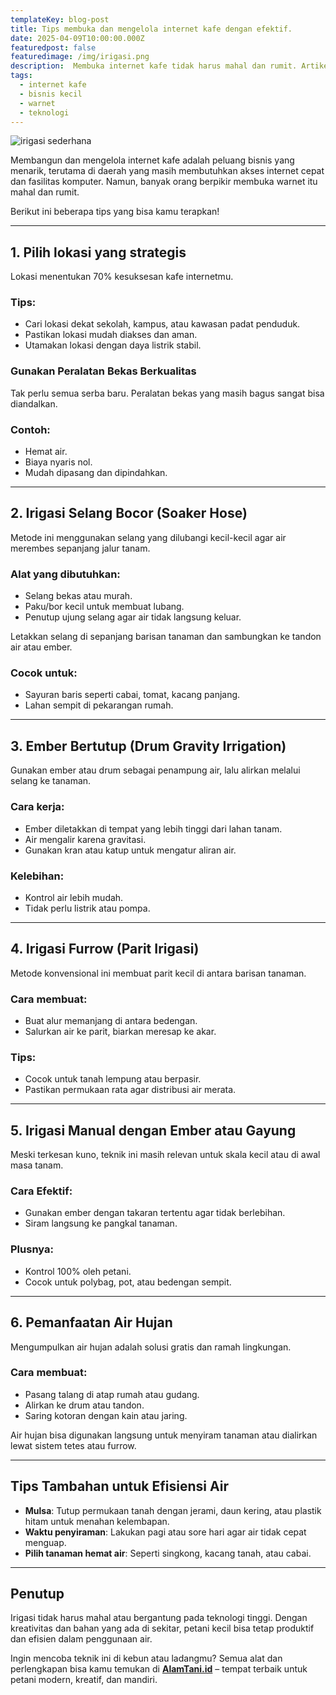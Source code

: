 ```yaml
---
templateKey: blog-post
title: Tips membuka dan mengelola internet kafe dengan efektif.
date: 2025-04-09T10:00:00.000Z  
featuredpost: false
featuredimage: /img/irigasi.png
description:  Membuka internet kafe tidak harus mahal dan rumit. Artikel ini membahas berbagai tips sederhana namun efektif untuk membangun dan mengelola internet kafe misamoNet, khususnya bagi pemula.
tags:
  - internet kafe 
  - bisnis kecil
  - warnet
  - teknologi 
---
```

![irigasi sederhana](/img/irigasi.png)

Membangun dan mengelola internet kafe adalah peluang bisnis yang menarik, terutama di daerah yang masih membutuhkan akses internet cepat dan fasilitas komputer. Namun, banyak orang berpikir membuka warnet itu mahal dan rumit.

Berikut ini beberapa tips yang bisa kamu terapkan!

---

## 1. Pilih lokasi yang strategis

Lokasi menentukan 70% kesuksesan kafe internetmu.

### Tips:
- Cari lokasi dekat sekolah, kampus, atau kawasan padat penduduk.
- Pastikan lokasi mudah diakses dan aman.
- Utamakan lokasi dengan daya listrik stabil.

### Gunakan Peralatan Bekas Berkualitas

Tak perlu semua serba baru. Peralatan bekas yang masih bagus sangat bisa diandalkan.
### Contoh:
- Hemat air.
- Biaya nyaris nol.
- Mudah dipasang dan dipindahkan.

---

## 2. Irigasi Selang Bocor (Soaker Hose)

Metode ini menggunakan selang yang dilubangi kecil-kecil agar air merembes sepanjang jalur tanam.

### Alat yang dibutuhkan:
- Selang bekas atau murah.
- Paku/bor kecil untuk membuat lubang.
- Penutup ujung selang agar air tidak langsung keluar.

Letakkan selang di sepanjang barisan tanaman dan sambungkan ke tandon air atau ember.

### Cocok untuk:
- Sayuran baris seperti cabai, tomat, kacang panjang.
- Lahan sempit di pekarangan rumah.

---

## 3. Ember Bertutup (Drum Gravity Irrigation)

Gunakan ember atau drum sebagai penampung air, lalu alirkan melalui selang ke tanaman.

### Cara kerja:
- Ember diletakkan di tempat yang lebih tinggi dari lahan tanam.
- Air mengalir karena gravitasi.
- Gunakan kran atau katup untuk mengatur aliran air.

### Kelebihan:
- Kontrol air lebih mudah.
- Tidak perlu listrik atau pompa.

---

## 4. Irigasi Furrow (Parit Irigasi)

Metode konvensional ini membuat parit kecil di antara barisan tanaman.

### Cara membuat:
- Buat alur memanjang di antara bedengan.
- Salurkan air ke parit, biarkan meresap ke akar.

### Tips:
- Cocok untuk tanah lempung atau berpasir.
- Pastikan permukaan rata agar distribusi air merata.

---

## 5. Irigasi Manual dengan Ember atau Gayung

Meski terkesan kuno, teknik ini masih relevan untuk skala kecil atau di awal masa tanam.

### Cara Efektif:
- Gunakan ember dengan takaran tertentu agar tidak berlebihan.
- Siram langsung ke pangkal tanaman.

### Plusnya:
- Kontrol 100% oleh petani.
- Cocok untuk polybag, pot, atau bedengan sempit.

---

## 6. Pemanfaatan Air Hujan

Mengumpulkan air hujan adalah solusi gratis dan ramah lingkungan.

### Cara membuat:
- Pasang talang di atap rumah atau gudang.
- Alirkan ke drum atau tandon.
- Saring kotoran dengan kain atau jaring.

Air hujan bisa digunakan langsung untuk menyiram tanaman atau dialirkan lewat sistem tetes atau furrow.

---

## Tips Tambahan untuk Efisiensi Air

- **Mulsa**: Tutup permukaan tanah dengan jerami, daun kering, atau plastik hitam untuk menahan kelembapan.
- **Waktu penyiraman**: Lakukan pagi atau sore hari agar air tidak cepat menguap.
- **Pilih tanaman hemat air**: Seperti singkong, kacang tanah, atau cabai.

---

## Penutup

Irigasi tidak harus mahal atau bergantung pada teknologi tinggi. Dengan kreativitas dan bahan yang ada di sekitar, petani kecil bisa tetap produktif dan efisien dalam penggunaan air.

Ingin mencoba teknik ini di kebun atau ladangmu? Semua alat dan perlengkapan bisa kamu temukan di [**AlamTani.id**](https://alamtani.id) – tempat terbaik untuk petani modern, kreatif, dan mandiri.


